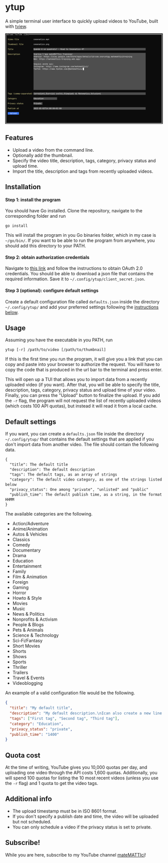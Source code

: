 # ytup

A simple terminal user interface to quickly upload videos to YouTube, built with [tview](https://github.com/rivo/tview).

![screenshot](./screenshot.png)

## Features

- Upload a video from the command line.
- Optionally add the thumbnail.
- Specify the video title, description, tags, category, privacy status and upload time.
- Import the title, description and tags from recently uploaded videos.

## Installation

#### Step 1: install the program

You should have Go installed.
Clone the repository, navigate to the corresponding folder and run

```
go install
```

This will install the program in you Go binaries folder, which in my case is `~/go/bin/`.
If you want to be able to run the program from anywhere, you should add this directory to your PATH.

#### Step 2: obtain authorization credentials

Navigate to [this link](https://developers.google.com/youtube/registering_an_application) and follow the instructions to obtain OAuth 2.0 credentials.
You should be able to download a json file that contains the required information. Save it to `~/.config/ytup/client_secret.json`.

#### Step 3 (optional): configure default settings

Create a default configuration file called `defaults.json` inside the directory `~/.config/ytup/` and add your preferred settings following the [instructions below](README.md#Default-settings).

## Usage

Assuming you have the executable in you PATH, run

```
ytup [-r] /path/to/video [/path/to/thumbnail]
```

If this is the first time you run the program, it will give you a link that you can copy and paste into your browser to authorize the request.
You will have to copy the code that is produced in the url bar to the terminal and press enter.

This will open up a TUI that allows you to import data from a recently uploaded video (if you want).
After that, you will be able to specify the title, description, tags, category, privacy status and upload time of your video.
Finally, you can press the "Upload" button to finalize the upload.
If you add the `-r` flag, the program will not request the list of recently uploaded videos (which costs 100 API quotas), but instead it will read it from a local cache.

## Default settings

If you want, you can create a `defaults.json` file inside the directory `~/.config/ytup/` that contains the default settings that are applied if you don't import data from another video.
The file should contain the following data.

```
{
  "title": The default title
  "description": The default description
  "tags": The default tags, as an array of strings
  "category": The default video category, as one of the strings listed below
  "privacy_status": One among "private", "unlisted" and "public"
  "publish_time": The default publish time, as a string, in the format HHMM
}
```

The available categories are the following.

- Action/Adventure
- Anime/Animation
- Autos & Vehicles
- Classics
- Comedy
- Documentary
- Drama
- Education
- Entertainment
- Family
- Film & Animation
- Foreign
- Gaming
- Horror
- Howto & Style
- Movies
- Music
- News & Politics
- Nonprofits & Activism
- People & Blogs
- Pets & Animals
- Science & Technology
- Sci-Fi/Fantasy
- Short Movies
- Shorts
- Shows
- Sports
- Thriller
- Trailers
- Travel & Events
- Videoblogging

An example of a valid configuration file would be the following.

```json
{
  "title": "My default title",
  "description": "My default description.\nIcan also create a new line.",
  "tags": ["First tag", "Second tag", "Third tag"],
  "category": "Education",
  "privacy_status": "private",
  "publish_time": "1400"
}
```

## Quota cost

At the time of writing, YouTube gives you 10,000 quotas per day, and uploading one video through the API costs 1,600 quotas.
Additionally, you will spend 100 quotas for listing the 10 most recent videos (unless you use the `-r` flag) and 1 quota to get the video tags.

## Additional info

- The upload timestamp must be in ISO 8601 format.
- If you don't specify a publish date and time, the video will be uploaded but not scheduled.
- You can only schedule a video if the privacy status is set to private.

## Subscribe!

While you are here, subscribe to my YouTube channel [mateMATTIci](https://www.youtube.com/@mateMATTIci)!
